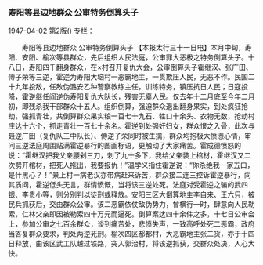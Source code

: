 ### 寿阳等县边地群众  公审特务倒算头子

1947-04-02
第2版()
专栏：

　　寿阳等县边地群众
    公审特务倒算头子
    【本报太行三十一日电】本月中旬，寿阳、安阳、榆次等县群众，先后组织人民法庭，公审罪大恶极之特务倒算头子。十八日，寿阳四千翻身群众，在×村召开复仇大会，公审倒算头子霍继汉、张广田、傅子荣等三逆，霍逆为寿阳大垴村一恶霸地主，一贯欺压人民，无恶不作。民国二十九年投敌，任敌伪潞安乙种警察教练主任，训练特务，镇压抗日人民；日寇投降，霍逆继任阎逆伪寿阳复仇大队长，残害无辜人民。仅去年十二月底至今年二月初，即残杀我干部群众十五人。组织倒算，强迫群众退出翻身果实，到处疯狂抢劫，强抓青壮，共倒算群众果实粮一百七十九石、牲口十余头、衣物无数，抢劫村庄达十六个，抓走青壮一百七十余名。霍逆到处强奸妇女，群众恨之入骨，此次与聂逆广田（复仇队三中队长）、傅逆子荣同时被生擒，群众均抱极大愤懑心情，审问三逆法庭周围贴满霍逆暴行的图画标语，更触动了大家痛苦。霍成德愤怒的说：“霍继汉把我父亲腰剁三刀，刺了九十多下，我给父亲装上棺材，霍继汉又二次劈开棺材，把死人拖出，我要报仇！”温学义指住霍逆说：“你杀绝我一家五口，是什黑心？！”景上村一病老汉亦带病赶来诉苦，群众接二连三控诉霍逆暴行，向其质问，霍逆低头无言，群情愤慨，当将该三逆处死。法庭对受霍逆之骗的武四银、李贵小等，则分别判以徒刑或释放。安阳三区大倒算地主李自来、王六只，被民兵抓获后，交由群众公审。该二恶霸依仗敌伪势力，曾横行一时，肆意向人民勒索，仁林父亲即因被勒索四十万元而逼死。倒算案达四十余件之多，十七日公审会上，参加公审之七百余群众，谈到痛苦处，悲愤失声，一致高呼处死二恶霸，政府当答复群众要求，判处两逆死刑。榆次四区郝都村，大恶霸地主张二货，亦于十四日释放，由该区武工队越过铁路，突入郭治村，将该逆抓获，交群众处决，人心大快。
